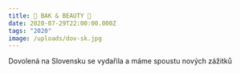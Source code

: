 ```yaml
---
title: 🐾 BAK & BEAUTY 🐾
date: 2020-07-29T22:00:00.000Z
tags: "2020"
image: /uploads/dov-sk.jpg
---
```

Dovolená na Slovensku se vydařila a máme spoustu nových zážitků